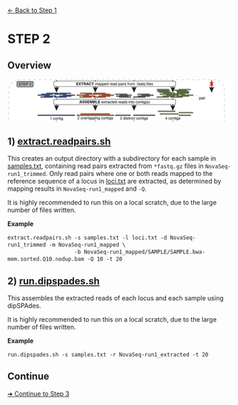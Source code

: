 [← Back to Step 1](Step1_Read_Mapping.md)


# STEP 2

## Overview
![Step.png](https://raw.githubusercontent.com/scrameri/CaptureAl/master/tutorial/CaptureAl_Step2.png)


## 1) [extract.readpairs.sh](https://github.com/scrameri/CaptureAl/wiki/extract.readpairs.sh)

This creates an output directory with a subdirectory for each sample in [samples.txt](https://raw.githubusercontent.com/scrameri/CaptureAl/tutorial/data/samples.txt), containing read pairs extracted from `*fastq.gz` files in `NovaSeq-run1_trimmed`. Only read pairs where one or both reads mapped to the reference sequence of a locus in [loci.txt](https://raw.githubusercontent.com/scrameri/CaptureAl/tutorial/data/loci.txt) are extracted, as determined by mapping results in `NovaSeq-run1_mapped` and `-Q`.

It is highly recommended to run this on a local scratch, due to the large number of files written.

**Example**
```
extract.readpairs.sh -s samples.txt -l loci.txt -d NovaSeq-run1_trimmed -m NovaSeq-run1_mapped \
                     -b NovaSeq-run1_mapped/SAMPLE/SAMPLE.bwa-mem.sorted.Q10.nodup.bam -Q 10 -t 20
```

## 2) [run.dipspades.sh](https://github.com/scrameri/CaptureAl/wiki/run.dipspades.sh)

This assembles the extracted reads of each locus and each sample using dipSPAdes.

It is highly recommended to run this on a local scratch, due to the large number of files written.

**Example**
```
run.dipspades.sh -s samples.txt -r NovaSeq-run1_extracted -t 20
```

## Continue
[➜ Continue to Step 3](Step3_Orthology_Assessment.md)
